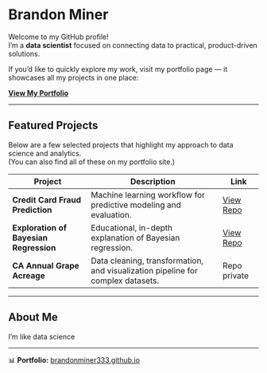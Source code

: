 # Brandon Miner

Welcome to my GitHub profile!  
I’m a **data scientist** focused on connecting data to practical, product-driven solutions.  

If you’d like to quickly explore my work, visit my portfolio page — it showcases all my projects in one place:

**[View My Portfolio](https://brandonminer333.github.io/)**

---

## Featured Projects

Below are a few selected projects that highlight my approach to data science and analytics.  
(You can also find all of these on my portfolio site.)

| Project | Description | Link |
|----------|--------------|------|
| **Credit Card Fraud Prediction** | Machine learning workflow for predictive modeling and evaluation. | [View Repo](https://github.com/Brandonminer333/Credit_Card_Fraud_Project)|
| **Exploration of Bayesian Regression** | Educational, in-depth explanation of Bayesian regression. | [View Repo](https://github.com/Brandonminer333/lin_reg_final_project) |
| **CA Annual Grape Acreage** | Data cleaning, transformation, and visualization pipeline for complex datasets. | Repo private |


---

## About Me

I’m like data science

---

📊 **Portfolio:** [brandonminer333.github.io](https://brandonminer333.github.io/)
